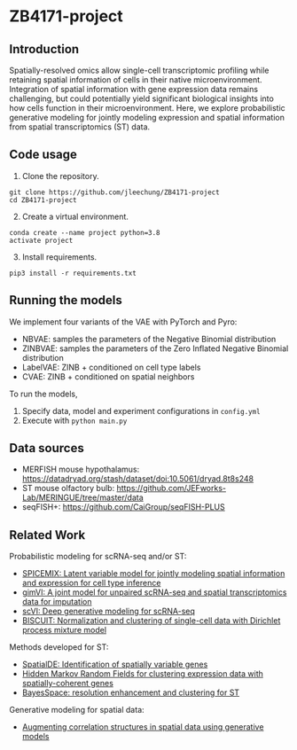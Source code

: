# ZB4171-project

## Introduction
Spatially-resolved omics allow single-cell transcriptomic profiling while retaining spatial information of cells in their native microenvironment. Integration of spatial information with gene expression data remains challenging, but could potentially yield significant biological insights into how cells function in their microenvironment. Here, we explore probabilistic generative modeling for jointly modeling expression and spatial information from spatial transcriptomics (ST) data.  

## Code usage

1. Clone the repository.

```
git clone https://github.com/jleechung/ZB4171-project
cd ZB4171-project
```

2. Create a virtual environment.

```
conda create --name project python=3.8
activate project
```

3. Install requirements.

```
pip3 install -r requirements.txt
```

## Running the models

We implement four variants of the VAE with PyTorch and Pyro:

- NBVAE: samples the parameters of the Negative Binomial distribution
- ZINBVAE: samples the parameters of the Zero Inflated Negative Binomial distribution
- LabelVAE: ZINB + conditioned on cell type labels
- CVAE: ZINB + conditioned on spatial neighbors

To run the models,

1. Specify data, model and experiment configurations in `config.yml`
2. Execute with `python main.py`

## Data sources

- MERFISH mouse hypothalamus: https://datadryad.org/stash/dataset/doi:10.5061/dryad.8t8s248
- ST mouse olfactory bulb: https://github.com/JEFworks-Lab/MERINGUE/tree/master/data
- seqFISH+: https://github.com/CaiGroup/seqFISH-PLUS

## Related Work
Probabilistic modeling for scRNA-seq and/or ST:
- [SPICEMIX: Latent variable model for jointly modeling spatial information and expression for cell type inference](https://www.biorxiv.org/content/10.1101/2020.11.29.383067v2)
- [gimVI: A joint model for unpaired scRNA-seq and spatial transcriptomics data for imputation](https://arxiv.org/abs/1905.02269)
- [scVI: Deep generative modeling for scRNA-seq](https://www.nature.com/articles/s41592-018-0229-2)
- [BISCUIT: Normalization and clustering of single-cell data with Dirichlet process mixture model](http://proceedings.mlr.press/v48/prabhakaran16.pdf)

Methods developed for ST:
- [SpatialDE: Identification of spatially variable genes](https://www.nature.com/articles/nmeth.4636)
- [Hidden Markov Random Fields for clustering expression data with spatially-coherent genes](https://www.nature.com/articles/nbt.4260)
- [BayesSpace: resolution enhancement and clustering for ST](https://www.nature.com/articles/s41587-021-00935-2)

Generative modeling for spatial data:
- [Augmenting correlation structures in spatial data using generative models](https://arxiv.org/abs/1905.09796)
